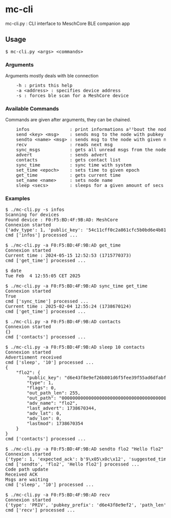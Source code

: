 # mc-cli

mc-cli.py : CLI interface to MeschCore BLE companion app

## Usage

<pre>
$ mc-cli.py &lt;args&gt; &lt;commands&gt;
</pre>

### Arguments

Arguments mostly deals with ble connection

<pre>
    -h : prints this help
    -a &lt;address&gt; : specifies device address
    -s : forces ble scan for a MeshCore device
</pre>

### Available Commands 

Commands are given after arguments, they can be chained.

 <pre>
    infos               : print informations a²²bout the node
    send &lt;key&gt; &lt;msg&gt;    : sends msg to the node with pubkey starting by key
    sendto &lt;name&gt; &lt;msg&gt; : sends msg to the node with given name
    recv                : reads next msg
    sync_msgs           : gets all unread msgs from the node
    advert              : sends advert
    contacts            : gets contact list
    sync_time           : sync time with system
    set_time &lt;epoch&gt;    : sets time to given epoch
    get_time            : gets current time
    set_name &lt;name&gt;     : sets node name
    sleep &lt;secs&gt;        : sleeps for a given amount of secs
</pre>

### Examples

<pre>
$ ./mc-cli.py -s infos
Scanning for devices
Found device : F0:F5:BD:4F:9B:AD: MeshCore
Connexion started
{'adv_type': 1, 'public_key': '54c11cff0c2a861cfc5b0bd6e4b81cd5e6ca85e058bf53932d86c87dc7a20011', 'device_loc': '000000000000000000000000', 'radio_freq': 867500, 'radio_bw': 250000, 'radio_sf': 10, 'radio_cr': 5, 'name': 'toto'}
cmd ['infos'] processed ...

$ ./mc-cli.py -a F0:F5:BD:4F:9B:AD get_time
Connexion started
Current time : 2024-05-15 12:52:53 (1715770373)
cmd ['get_time'] processed ...

$ date
Tue Feb  4 12:55:05 CET 2025

$ ./mc-cli.py -a F0:F5:BD:4F:9B:AD sync_time get_time
Connexion started
True
cmd ['sync_time'] processed ...
Current time : 2025-02-04 12:55:24 (1738670124)
cmd ['get_time'] processed ...

$ ./mc-cli.py -a F0:F5:BD:4F:9B:AD contacts
Connexion started
{}
cmd ['contacts'] processed ...

$ ./mc-cli.py -a F0:F5:BD:4F:9B:AD sleep 10 contacts
Connexion started
Advertisment received
cmd ['sleep', '10'] processed ...
{
    "flo2": {
        "public_key": "d6e43f8e9ef26b801d6f5fee39f55ad6dfabfc939c84987256532d8b94aa25dd",
        "type": 1,
        "flags": 0,
        "out_path_len": 255,
        "out_path": "00000000000000000000000000000000000000000000000000000000000000000000000000000000000000000000000000000000000000000000000000000000",
        "adv_name": "flo2",
        "last_advert": 1738670344,
        "adv_lat": 0,
        "adv_lon": 0,
        "lastmod": 1738670354
    }
}
cmd ['contacts'] processed ...

$ ./mc-cli.py -a F0:F5:BD:4F:9B:AD sendto flo2 "Hello flo2" sleep 10
Connexion started
{'type': 1, 'expected_ack': b'9\x05\x0c\x12', 'suggested_timeout': 3260}
cmd ['sendto', 'flo2', 'Hello flo2'] processed ...
Code path update
Received ACK
Msgs are waiting
cmd ['sleep', '10'] processed ...

$ ./mc-cli.py -a F0:F5:BD:4F:9B:AD recv
Connexion started
{'type': 'PRIV', 'pubkey_prefix': 'd6e43f8e9ef2', 'path_len': 255, 'txt_type': 0, 'sender_timestamp': 1738670421, 'text': 'hi'}
cmd ['recv'] processed ...
</pre>

